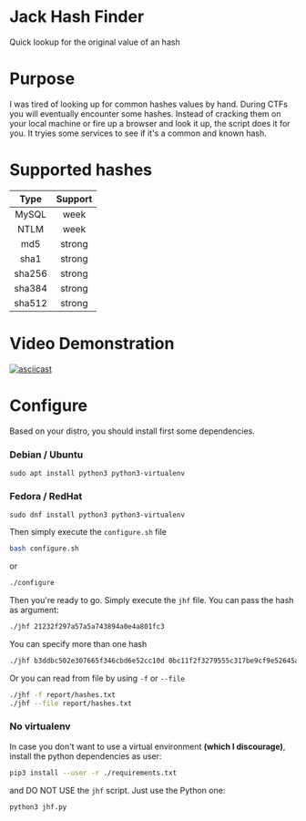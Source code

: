 # Jack Hash Finder
Quick lookup for the original value of an hash

# Purpose
I was tired of looking up for common hashes values by hand. During CTFs you will eventually encounter some hashes. Instead of cracking them on your local machine or fire up a browser and look it up, the script does it for you. It tryies some services to see if it's a common and known hash.

# Supported hashes
| Type   | Support |
|:------:|:-------:|
| MySQL  | week    |
| NTLM   | week    |
| md5    | strong  |
| sha1   | strong  |
| sha256 | strong  |
| sha384 | strong  |
| sha512 | strong  |

# Video Demonstration

[![asciicast](https://asciinema.org/a/K6GPiBw9iNU0lq2P2Da2yEF0j.svg)](https://asciinema.org/a/K6GPiBw9iNU0lq2P2Da2yEF0j)

# Configure
Based on your distro, you should install first some dependencies.

### Debian / Ubuntu
`sudo apt install python3 python3-virtualenv`
### Fedora / RedHat
`sudo dnf install python3 python3-virtualenv`

Then simply execute the `configure.sh` file

```bash
bash configure.sh
```

or

```bash
./configure
```

Then you're ready to go. Simply execute the `jhf` file. You can pass the hash as argument:

```bash
./jhf 21232f297a57a5a743894a0e4a801fc3
```
You can specify more than one hash
```bash
./jhf b3ddbc502e307665f346cbd6e52cc10d 0bc11f2f3279555c317be9cf9e52645a
```
Or you can read from file by using `-f` or `--file`
```bash
./jhf -f report/hashes.txt
./jhf --file report/hashes.txt
```

### No virtualenv
In case you don't want to use a virtual environment **(which I discourage)**, install the python dependencies as user:
```bash
pip3 install --user -r ./requirements.txt
```
and DO NOT USE the `jhf` script. Just use the Python one:
```bash
python3 jhf.py
```
